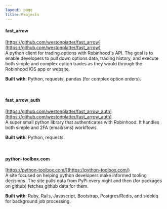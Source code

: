 ```yaml
---
layout: page
title: Projects
---
```


#### fast_arrow
[https://github.com/westonplatter/fast_arrow](https://github.com/westonplatter/fast_arrow)<br/>
A python client for trading options with Robinhood's API. The goal is to enable
developers to pull down options data, trading history, and execute both simple
and complex option trades as they would through the Robinhood iOS app or
website.

__Built with__: Python, requests, pandas (for complex option orders).

<br/>

#### fast_arrow_auth
[https://github.com/westonplatter/fast_arrow_auth](https://github.com/westonplatter/fast_arrow_auth)<br/>
A super small python library that authenticates with Robinhood. It handles both
simple and 2FA (email/sms) workflows.

__Built with__: Python, requests.

<br/>

#### python-toolbox.com
[https://python-toolbox.com/](https://python-toolbox.com/)<br/>
A site focused on helping python developers make informed tooling decisions.
The site pulls data from PyPi every night and then (for packages on github)
fetches github data for them.

__Built with__: Ruby, Rails, Javascript, Bootstrap, Postgres/Redis, and sidekiq for background job processing.
